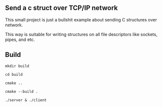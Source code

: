 ## Send a c struct over TCP/IP network

This small project is just a bullshit example about sending C structures over network.

This way is suitable for writing structures on all file descriptors like sockets, pipes, and etc.

## Build

```
mkdir build

cd build

cmake ..

cmake --build .

./server & ./client

```